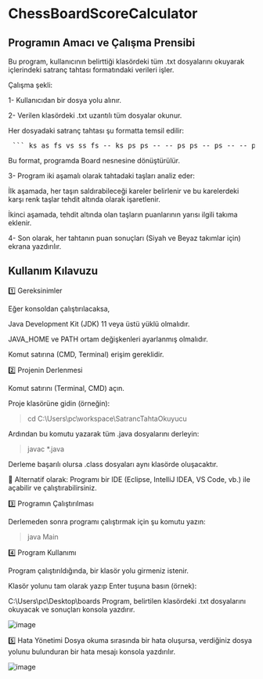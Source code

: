 # ChessBoardScoreCalculator

## Programın Amacı ve Çalışma Prensibi

Bu program, kullanıcının belirttiği klasördeki tüm .txt dosyalarını okuyarak içlerindeki satranç tahtası formatındaki verileri işler.

Çalışma şekli:

1- Kullanıcıdan bir dosya yolu alınır.

2- Verilen klasördeki .txt uzantılı tüm dosyalar okunur.

Her dosyadaki satranç tahtası şu formatta temsil edilir:

<pre> ``` ks as fs vs ss fs -- ks ps ps -- -- ps ps -- ps -- -- ps -- -- -- -- -- -- -- -- as -- -- ps -- vb -- -- pb -- fb -- pb -- -- ab -- -- -- -- -- pb pb -- -- pb pb pb -- kb -- -- -- sb fb ab kb ``` </pre>

Bu format, programda Board nesnesine dönüştürülür.

3- Program iki aşamalı olarak tahtadaki taşları analiz eder:

  İlk aşamada, her taşın saldırabileceği kareler belirlenir ve bu karelerdeki karşı renk taşlar tehdit altında olarak işaretlenir.

  İkinci aşamada, tehdit altında olan taşların puanlarının yarısı ilgili takıma eklenir.

4- Son olarak, her tahtanın puan sonuçları (Siyah ve Beyaz takımlar için) ekrana yazdırılır.


## Kullanım Kılavuzu
 
1️⃣ Gereksinimler

Eğer konsoldan çalıştırılacaksa,

Java Development Kit (JDK) 11 veya üstü yüklü olmalıdır.

JAVA_HOME ve PATH ortam değişkenleri ayarlanmış olmalıdır.

Komut satırına (CMD, Terminal) erişim gereklidir.

2️⃣ Projenin Derlenmesi

Komut satırını (Terminal, CMD) açın.

Proje klasörüne gidin (örneğin):
> cd C:\Users\pc\workspace\SatrancTahtaOkuyucu

Ardından bu komutu yazarak tüm .java dosyalarını derleyin:
> javac *.java

Derleme başarılı olursa .class dosyaları aynı klasörde oluşacaktır.

🔀 Alternatif olarak: Programı bir IDE (Eclipse, IntelliJ IDEA, VS Code, vb.) ile açabilir ve çalıştırabilirsiniz.

3️⃣ Programın Çalıştırılması

Derlemeden sonra programı çalıştırmak için şu komutu yazın:
> java Main

4️⃣ Program Kullanımı

Program çalıştırıldığında, bir klasör yolu girmeniz istenir.

Klasör yolunu tam olarak yazıp Enter tuşuna basın (örnek):

C:\Users\pc\Desktop\boards
Program, belirtilen klasördeki .txt dosyalarını okuyacak ve sonuçları konsola yazdırır.

![image](https://github.com/user-attachments/assets/1ebeb157-3928-4716-935d-8780a0b956b0)

5️⃣ Hata Yönetimi
Dosya okuma sırasında bir hata oluşursa, verdiğiniz dosya yolunu bulunduran bir hata mesajı konsola yazdırılır.

![image](https://github.com/user-attachments/assets/a31af3ee-d806-478e-8997-2c97cc9d5eea)

